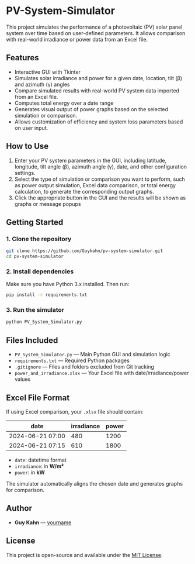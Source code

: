 # PV-System-Simulator

This project simulates the performance of a photovoltaic (PV) solar panel system over time based on user-defined parameters. It allows comparison with real-world irradiance or power data from an Excel file.

## Features

- Interactive GUI with Tkinter
- Simulates solar irradiance and power for a given date, location, tilt (β) and azimuth (γ) angles
- Compare simulated results with real-world PV system data imported from an Excel file.
- Computes total energy over a date range
- Generates visual output of power graphs based on the selected simulation or comparison.
- Allows customization of efficiency and system loss parameters based on user input.

## How to Use

1. Enter your PV system parameters in the GUI, including latitude, longitude, tilt angle (β), azimuth angle (γ), date, and other configuration settings.
2. Select the type of simulation or comparison you want to perform, such as power output simulation, Excel data comparison, or total energy calculation, to generate the corresponding output graphs.
3. Click the appropriate button in the GUI and the results will be shown as graphs or message popups

## Getting Started

### 1. Clone the repository
```bash
git clone https://github.com/Guykahn/pv-system-simulator.git
cd pv-system-simulator
```

### 2. Install dependencies
Make sure you have Python 3.x installed. Then run:

```bash
pip install -r requirements.txt
```

### 3. Run the simulator
```bash
python PV_System_Simulator.py
```

## Files Included

- `PV_System_Simulator.py` — Main Python GUI and simulation logic
- `requirements.txt` — Required Python packages
- `.gitignore` — Files and folders excluded from Git tracking
- `power_and_irradiance.xlsx` — Your Excel file with date/irradiance/power values

## Excel File Format

If using Excel comparison, your `.xlsx` file should contain:

|       date       |     irradiance    |    power   |
|------------------|-------------------|------------|
| 2024-06-21 07:00 | 480               | 1200       |
| 2024-06-21 07:15 | 610               | 1800       |

- `date`: datetime format
- `irradiance`: in **W/m²**
- `power`: in **kW**

The simulator automatically aligns the chosen date and generates graphs for comparison.


## Author

- **Guy Kahn** — [yourname](https://github.com/Guykahn)

## License

This project is open-source and available under the [MIT License](LICENSE).
